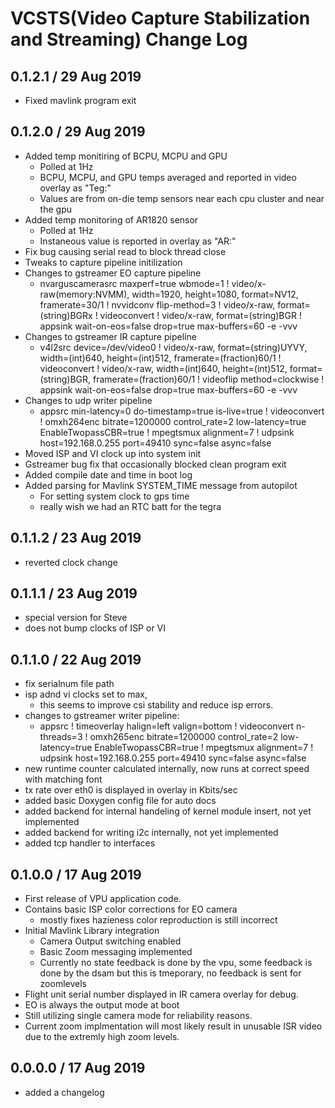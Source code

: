 # VCSTS(Video Capture Stabilization and Streaming) Change Log

## 0.1.2.1 / 29 Aug 2019

- Fixed mavlink program exit 

## 0.1.2.0 / 29 Aug 2019

- Added temp monitiring of BCPU, MCPU and GPU
    - Polled at 1Hz
    - BCPU, MCPU, and GPU temps averaged and reported in video overlay as "Teg:"
    - Values are from on-die temp sensors near each cpu cluster and near the gpu
- Added temp monitoring of AR1820 sensor
    - Polled at 1Hz
    - Instaneous value is reported in overlay as "AR:"
- Fix bug causing serial read to block thread close
- Tweaks to capture pipeline initilization
- Changes to gstreamer EO capture pipeline
    - nvarguscamerasrc maxperf=true wbmode=1 ! video/x-raw(memory:NVMM), width=1920, height=1080, format=NV12, framerate=30/1 ! nvvidconv flip-method=3 ! video/x-raw, format=(string)BGRx ! videoconvert ! video/x-raw, format=(string)BGR ! appsink wait-on-eos=false drop=true max-buffers=60 -e -vvv
- Changes to gstreamer IR capture pipeline
    - v4l2src device=/dev/video0 ! video/x-raw, format=(string)UYVY, width=(int)640, height=(int)512, framerate=(fraction)60/1 ! videoconvert ! video/x-raw, width=(int)640, height=(int)512, format=(string)BGR, framerate=(fraction)60/1 ! videoflip method=clockwise ! appsink wait-on-eos=false drop=true max-buffers=60 -e -vvv
- Changes to udp writer pipeline 
    - appsrc min-latency=0 do-timestamp=true is-live=true ! videoconvert ! omxh264enc bitrate=1200000 control_rate=2 low-latency=true EnableTwopassCBR=true ! mpegtsmux alignment=7 ! udpsink host=192.168.0.255 port=49410 sync=false async=false 
- Moved ISP and VI clock up into system init
- Gstreamer bug fix that occasionally blocked clean program exit
- Added compile date and time in boot log
- Added parsing for Mavlink SYSTEM_TIME message from autopilot
    - For setting system clock to gps time
    - really wish we had an RTC batt for the tegra

## 0.1.1.2 / 23 Aug 2019

- reverted clock change

## 0.1.1.1 / 23 Aug 2019

- special version for Steve
- does not bump clocks of ISP or VI

## 0.1.1.0 / 22 Aug 2019

- fix serialnum file path
- isp adnd vi clocks set to max, 
    - this seems to improve csi stability and reduce isp errors. 
- changes to gstreamer writer pipeline: 
    - appsrc ! timeoverlay halign=left valign=bottom ! videoconvert n-threads=3 ! omxh265enc bitrate=1200000 control_rate=2 low-latency=true EnableTwopassCBR=true ! mpegtsmux alignment=7 ! udpsink host=192.168.0.255 port=49410 sync=false async=false 
- new runtime counter calculated internally, now runs at correct speed with matching font
- tx rate over eth0 is displayed in overlay in Kbits/sec 
- added basic Doxygen config file for auto docs
- added backend for internal handeling of kernel module insert, not yet implemented
- added backend for writing i2c internally, not yet implemented
- added tcp handler to interfaces


## 0.1.0.0 / 17 Aug 2019

- First release of VPU application code.
- Contains basic ISP color corrections for EO camera
  - mostly fixes hazieness color reproduction is still incorrect
- Initial Mavlink Library integration
  - Camera Output switching enabled
  - Basic Zoom messaging implemented
  - Currently no state feedback is done by the vpu, some feedback is done by the dsam but this is tmeporary, no feedback is sent for zoomlevels
- Flight unit serial number displayed in IR camera overlay for debug.
- EO is always the output mode at boot
- Still utilizing single camera mode for reliability reasons.
- Current zoom implmentation will most likely result in unusable ISR video due to the extremly high zoom levels.  

## 0.0.0.0 / 17 Aug 2019

- added a changelog
